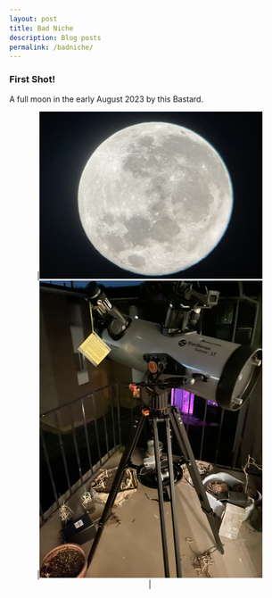 ```yaml
---
layout: post
title: Bad Niche
description: Blog posts
permalink: /badniche/
---
```

<h3>First Shot!</h3>
A full moon in the early August 2023 by this Bastard. 
<p align= "center">
 |<img src="/assets/images/first-full-moon.jpg" width="400" alt="Fig. 1. The full moon and the telescope" class="figure-image-post"><br> |<img src="/assets/images/my-telescope.jpg" width="400" alt="Fig. 1. The full moon and the telescope" class="figure-image-post"><br>|    
</p>

